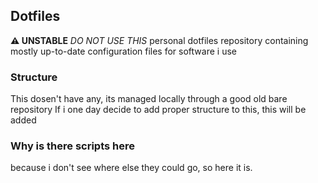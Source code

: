 ## Dotfiles 
**⚠ UNSTABLE** _DO NOT USE THIS_
personal dotfiles repository containing mostly up-to-date configuration files for software i use
### Structure
This dosen't have any, its managed locally through a good old bare repository
If i one day decide to add proper structure to this, this will be added
### Why is there scripts here
because i don't see where else they could go, so here it is.
